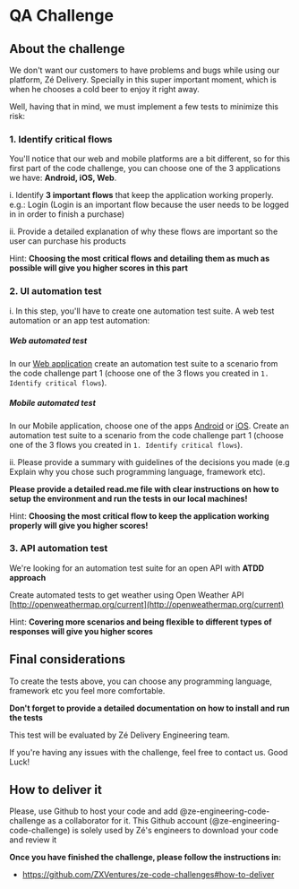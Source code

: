 # QA Challenge

## About the challenge


We don't want our customers to have problems and bugs while using our platform, Zé Delivery. Specially in this super important moment, which is when he chooses a cold beer to enjoy it right away.

Well, having that in mind, we must implement a few tests to minimize this risk:


### 1. Identify critical flows

You'll notice that our web and mobile platforms are a bit different, so for this first part of the code challenge, you can choose one of the 3 applications we have: **Android, iOS, Web**.

i. Identify **3 important flows** that keep the application working properly.
e.g.: Login (Login is an important flow because the user needs to be logged in in order to finish a purchase)

ii. Provide a detailed explanation of why these flows are important so the user can purchase his products

Hint:
**Choosing the most critical flows and detailing them as much as possible will give you higher scores in this part**


### 2. UI automation test

i. In this step, you'll have to create one automation test suite. A web test automation or an app test automation:
##### Web automated test
In our [Web application](https://www.ze.delivery/) create an automation test suite to a scenario from the code challenge part 1 (choose one of the 3 flows you created in `1. Identify critical flows`).

##### Mobile automated test
In our Mobile application, choose one of the apps [Android](https://play.google.com/store/apps/details?id=com.cerveceriamodelo.modelonow&hl=pt_BR) or [iOS](https://apps.apple.com/br/app/z%C3%A9-delivery/id1070070438).
Create an automation test suite to a scenario from the code challenge part 1 (choose one of the 3 flows you created in `1. Identify critical flows`).

ii. Please provide a summary with guidelines of the decisions you made (e.g Explain why you chose such programming language, framework etc).

**Please provide a detailed read.me file with clear instructions on how to setup the environment and run the tests in our local machines!**

Hint:
**Choosing the most critical flow to keep the application working properly will give you higher scores!**

### 3. API automation test

We're looking for an automation test suite for an open API with **ATDD approach**

Create automated tests to get weather using Open Weather API
[http://openweathermap.org/current](http://openweathermap.org/current)

Hint:
**Covering more scenarios and being flexible to different types of responses will give you higher scores** 

## Final considerations

To create the tests above, you can choose any programming language, framework etc you feel more comfortable.

**Don't forget to provide a detailed documentation on how to install and run the tests**

This test will be evaluated by Zé Delivery Engineering team.

If you're having any issues with the challenge, feel free to contact us.
Good Luck!

## How to deliver it

Please, use Github to host your code and add @ze-engineering-code-challenge as a collaborator for it. This Github account (@ze-engineering-code-challenge) is solely used by Zé's engineers to download your code and review it

**Once you have finished the challenge, please follow the instructions in:**
- https://github.com/ZXVentures/ze-code-challenges#how-to-deliver